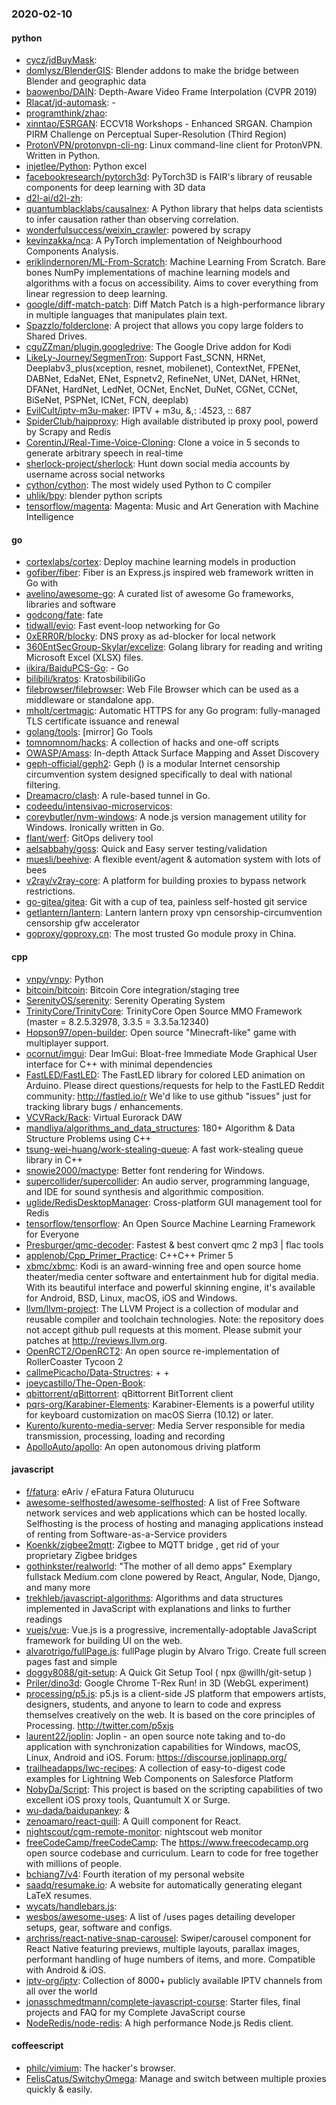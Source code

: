 ### 2020-02-10

#### python
* [cycz/jdBuyMask](https://github.com/cycz/jdBuyMask): 
* [domlysz/BlenderGIS](https://github.com/domlysz/BlenderGIS): Blender addons to make the bridge between Blender and geographic data
* [baowenbo/DAIN](https://github.com/baowenbo/DAIN): Depth-Aware Video Frame Interpolation (CVPR 2019)
* [Rlacat/jd-automask](https://github.com/Rlacat/jd-automask): -
* [programthink/zhao](https://github.com/programthink/zhao): 
* [xinntao/ESRGAN](https://github.com/xinntao/ESRGAN): ECCV18 Workshops - Enhanced SRGAN. Champion PIRM Challenge on Perceptual Super-Resolution (Third Region)
* [ProtonVPN/protonvpn-cli-ng](https://github.com/ProtonVPN/protonvpn-cli-ng): Linux command-line client for ProtonVPN. Written in Python.
* [injetlee/Python](https://github.com/injetlee/Python): Python excel
* [facebookresearch/pytorch3d](https://github.com/facebookresearch/pytorch3d): PyTorch3D is FAIR's library of reusable components for deep learning with 3D data
* [d2l-ai/d2l-zh](https://github.com/d2l-ai/d2l-zh): 
* [quantumblacklabs/causalnex](https://github.com/quantumblacklabs/causalnex): A Python library that helps data scientists to infer causation rather than observing correlation.
* [wonderfulsuccess/weixin_crawler](https://github.com/wonderfulsuccess/weixin_crawler): powered by scrapy    
* [kevinzakka/nca](https://github.com/kevinzakka/nca): A PyTorch implementation of Neighbourhood Components Analysis.
* [eriklindernoren/ML-From-Scratch](https://github.com/eriklindernoren/ML-From-Scratch): Machine Learning From Scratch. Bare bones NumPy implementations of machine learning models and algorithms with a focus on accessibility. Aims to cover everything from linear regression to deep learning.
* [google/diff-match-patch](https://github.com/google/diff-match-patch): Diff Match Patch is a high-performance library in multiple languages that manipulates plain text.
* [Spazzlo/folderclone](https://github.com/Spazzlo/folderclone): A project that allows you copy large folders to Shared Drives.
* [cguZZman/plugin.googledrive](https://github.com/cguZZman/plugin.googledrive): The Google Drive addon for Kodi
* [LikeLy-Journey/SegmenTron](https://github.com/LikeLy-Journey/SegmenTron): Support Fast_SCNN, HRNet, Deeplabv3_plus(xception, resnet, mobilenet), ContextNet, FPENet, DABNet, EdaNet, ENet, Espnetv2, RefineNet, UNet, DANet, HRNet, DFANet, HardNet, LedNet, OCNet, EncNet, DuNet, CGNet, CCNet, BiSeNet, PSPNet, ICNet, FCN, deeplab)
* [EvilCult/iptv-m3u-maker](https://github.com/EvilCult/iptv-m3u-maker): IPTV + m3u, &,: :4523, :: 687
* [SpiderClub/haipproxy](https://github.com/SpiderClub/haipproxy):  High available distributed ip proxy pool, powerd by Scrapy and Redis
* [CorentinJ/Real-Time-Voice-Cloning](https://github.com/CorentinJ/Real-Time-Voice-Cloning): Clone a voice in 5 seconds to generate arbitrary speech in real-time
* [sherlock-project/sherlock](https://github.com/sherlock-project/sherlock):  Hunt down social media accounts by username across social networks
* [cython/cython](https://github.com/cython/cython): The most widely used Python to C compiler
* [uhlik/bpy](https://github.com/uhlik/bpy): blender python scripts
* [tensorflow/magenta](https://github.com/tensorflow/magenta): Magenta: Music and Art Generation with Machine Intelligence

#### go
* [cortexlabs/cortex](https://github.com/cortexlabs/cortex): Deploy machine learning models in production
* [gofiber/fiber](https://github.com/gofiber/fiber):  Fiber is an Express.js inspired web framework written in Go with 
* [avelino/awesome-go](https://github.com/avelino/awesome-go): A curated list of awesome Go frameworks, libraries and software
* [godcong/fate](https://github.com/godcong/fate): fate    
* [tidwall/evio](https://github.com/tidwall/evio): Fast event-loop networking for Go
* [0xERR0R/blocky](https://github.com/0xERR0R/blocky): DNS proxy as ad-blocker for local network
* [360EntSecGroup-Skylar/excelize](https://github.com/360EntSecGroup-Skylar/excelize): Golang library for reading and writing Microsoft Excel (XLSX) files.
* [iikira/BaiduPCS-Go](https://github.com/iikira/BaiduPCS-Go):  - Go
* [bilibili/kratos](https://github.com/bilibili/kratos): KratosbilibiliGo
* [filebrowser/filebrowser](https://github.com/filebrowser/filebrowser):  Web File Browser which can be used as a middleware or standalone app.
* [mholt/certmagic](https://github.com/mholt/certmagic): Automatic HTTPS for any Go program: fully-managed TLS certificate issuance and renewal
* [golang/tools](https://github.com/golang/tools): [mirror] Go Tools
* [tomnomnom/hacks](https://github.com/tomnomnom/hacks): A collection of hacks and one-off scripts
* [OWASP/Amass](https://github.com/OWASP/Amass): In-depth Attack Surface Mapping and Asset Discovery
* [geph-official/geph2](https://github.com/geph-official/geph2): Geph () is a modular Internet censorship circumvention system designed specifically to deal with national filtering.
* [Dreamacro/clash](https://github.com/Dreamacro/clash): A rule-based tunnel in Go.
* [codeedu/intensivao-microservicos](https://github.com/codeedu/intensivao-microservicos): 
* [coreybutler/nvm-windows](https://github.com/coreybutler/nvm-windows): A node.js version management utility for Windows. Ironically written in Go.
* [flant/werf](https://github.com/flant/werf): GitOps delivery tool
* [aelsabbahy/goss](https://github.com/aelsabbahy/goss): Quick and Easy server testing/validation
* [muesli/beehive](https://github.com/muesli/beehive): A flexible event/agent & automation system with lots of bees 
* [v2ray/v2ray-core](https://github.com/v2ray/v2ray-core): A platform for building proxies to bypass network restrictions.
* [go-gitea/gitea](https://github.com/go-gitea/gitea): Git with a cup of tea, painless self-hosted git service
* [getlantern/lantern](https://github.com/getlantern/lantern): Lantern         lantern proxy vpn censorship-circumvention censorship gfw accelerator
* [goproxy/goproxy.cn](https://github.com/goproxy/goproxy.cn): The most trusted Go module proxy in China.

#### cpp
* [vnpy/vnpy](https://github.com/vnpy/vnpy): Python
* [bitcoin/bitcoin](https://github.com/bitcoin/bitcoin): Bitcoin Core integration/staging tree
* [SerenityOS/serenity](https://github.com/SerenityOS/serenity): Serenity Operating System
* [TrinityCore/TrinityCore](https://github.com/TrinityCore/TrinityCore): TrinityCore Open Source MMO Framework (master = 8.2.5.32978, 3.3.5 = 3.3.5a.12340)
* [Hopson97/open-builder](https://github.com/Hopson97/open-builder): Open source "Minecraft-like" game with multiplayer support.
* [ocornut/imgui](https://github.com/ocornut/imgui): Dear ImGui: Bloat-free Immediate Mode Graphical User interface for C++ with minimal dependencies
* [FastLED/FastLED](https://github.com/FastLED/FastLED): The FastLED library for colored LED animation on Arduino. Please direct questions/requests for help to the FastLED Reddit community: http://fastled.io/r We'd like to use github "issues" just for tracking library bugs / enhancements.
* [VCVRack/Rack](https://github.com/VCVRack/Rack): Virtual Eurorack DAW
* [mandliya/algorithms_and_data_structures](https://github.com/mandliya/algorithms_and_data_structures): 180+ Algorithm & Data Structure Problems using C++
* [tsung-wei-huang/work-stealing-queue](https://github.com/tsung-wei-huang/work-stealing-queue): A fast work-stealing queue library in C++
* [snowie2000/mactype](https://github.com/snowie2000/mactype): Better font rendering for Windows.
* [supercollider/supercollider](https://github.com/supercollider/supercollider): An audio server, programming language, and IDE for sound synthesis and algorithmic composition.
* [uglide/RedisDesktopManager](https://github.com/uglide/RedisDesktopManager):  Cross-platform GUI management tool for Redis
* [tensorflow/tensorflow](https://github.com/tensorflow/tensorflow): An Open Source Machine Learning Framework for Everyone
* [Presburger/qmc-decoder](https://github.com/Presburger/qmc-decoder): Fastest & best convert qmc 2 mp3 | flac tools
* [applenob/Cpp_Primer_Practice](https://github.com/applenob/Cpp_Primer_Practice): C++C++ Primer 5
* [xbmc/xbmc](https://github.com/xbmc/xbmc): Kodi is an award-winning free and open source home theater/media center software and entertainment hub for digital media. With its beautiful interface and powerful skinning engine, it's available for Android, BSD, Linux, macOS, iOS and Windows.
* [llvm/llvm-project](https://github.com/llvm/llvm-project): The LLVM Project is a collection of modular and reusable compiler and toolchain technologies. Note: the repository does not accept github pull requests at this moment. Please submit your patches at http://reviews.llvm.org.
* [OpenRCT2/OpenRCT2](https://github.com/OpenRCT2/OpenRCT2): An open source re-implementation of RollerCoaster Tycoon 2 
* [callmePicacho/Data-Structres](https://github.com/callmePicacho/Data-Structres):  +  + 
* [joeycastillo/The-Open-Book](https://github.com/joeycastillo/The-Open-Book): 
* [qbittorrent/qBittorrent](https://github.com/qbittorrent/qBittorrent): qBittorrent BitTorrent client
* [pqrs-org/Karabiner-Elements](https://github.com/pqrs-org/Karabiner-Elements): Karabiner-Elements is a powerful utility for keyboard customization on macOS Sierra (10.12) or later.
* [Kurento/kurento-media-server](https://github.com/Kurento/kurento-media-server): Media Server responsible for media transmission, processing, loading and recording
* [ApolloAuto/apollo](https://github.com/ApolloAuto/apollo): An open autonomous driving platform

#### javascript
* [f/fatura](https://github.com/f/fatura): eAriv / eFatura Fatura Oluturucu
* [awesome-selfhosted/awesome-selfhosted](https://github.com/awesome-selfhosted/awesome-selfhosted): A list of Free Software network services and web applications which can be hosted locally. Selfhosting is the process of hosting and managing applications instead of renting from Software-as-a-Service providers
* [Koenkk/zigbee2mqtt](https://github.com/Koenkk/zigbee2mqtt): Zigbee  to MQTT bridge , get rid of your proprietary Zigbee bridges 
* [gothinkster/realworld](https://github.com/gothinkster/realworld): "The mother of all demo apps"  Exemplary fullstack Medium.com clone powered by React, Angular, Node, Django, and many more 
* [trekhleb/javascript-algorithms](https://github.com/trekhleb/javascript-algorithms):  Algorithms and data structures implemented in JavaScript with explanations and links to further readings
* [vuejs/vue](https://github.com/vuejs/vue):  Vue.js is a progressive, incrementally-adoptable JavaScript framework for building UI on the web.
* [alvarotrigo/fullPage.js](https://github.com/alvarotrigo/fullPage.js): fullPage plugin by Alvaro Trigo. Create full screen pages fast and simple
* [doggy8088/git-setup](https://github.com/doggy8088/git-setup): A Quick Git Setup Tool ( npx @willh/git-setup )
* [Priler/dino3d](https://github.com/Priler/dino3d): Google Chrome T-Rex Run! in 3D (WebGL experiment)
* [processing/p5.js](https://github.com/processing/p5.js): p5.js is a client-side JS platform that empowers artists, designers, students, and anyone to learn to code and express themselves creatively on the web. It is based on the core principles of Processing. http://twitter.com/p5xjs 
* [laurent22/joplin](https://github.com/laurent22/joplin): Joplin - an open source note taking and to-do application with synchronization capabilities for Windows, macOS, Linux, Android and iOS. Forum: https://discourse.joplinapp.org/
* [trailheadapps/lwc-recipes](https://github.com/trailheadapps/lwc-recipes): A collection of easy-to-digest code examples for Lightning Web Components on Salesforce Platform
* [NobyDa/Script](https://github.com/NobyDa/Script): This project is based on the scripting capabilities of two excellent iOS proxy tools, Quantumult X or Surge.
* [wu-dada/baidupankey](https://github.com/wu-dada/baidupankey): &
* [zenoamaro/react-quill](https://github.com/zenoamaro/react-quill): A Quill component for React.
* [nightscout/cgm-remote-monitor](https://github.com/nightscout/cgm-remote-monitor): nightscout web monitor
* [freeCodeCamp/freeCodeCamp](https://github.com/freeCodeCamp/freeCodeCamp): The https://www.freecodecamp.org open source codebase and curriculum. Learn to code for free together with millions of people.
* [bchiang7/v4](https://github.com/bchiang7/v4): Fourth iteration of my personal website
* [saadq/resumake.io](https://github.com/saadq/resumake.io):  A website for automatically generating elegant LaTeX resumes.
* [wycats/handlebars.js](https://github.com/wycats/handlebars.js): 
* [wesbos/awesome-uses](https://github.com/wesbos/awesome-uses): A list of /uses pages detailing developer setups, gear, software and configs.
* [archriss/react-native-snap-carousel](https://github.com/archriss/react-native-snap-carousel): Swiper/carousel component for React Native featuring previews, multiple layouts, parallax images, performant handling of huge numbers of items, and more. Compatible with Android & iOS.
* [iptv-org/iptv](https://github.com/iptv-org/iptv): Collection of 8000+ publicly available IPTV channels from all over the world
* [jonasschmedtmann/complete-javascript-course](https://github.com/jonasschmedtmann/complete-javascript-course): Starter files, final projects and FAQ for my Complete JavaScript course
* [NodeRedis/node-redis](https://github.com/NodeRedis/node-redis): A high performance Node.js Redis client.

#### coffeescript
* [philc/vimium](https://github.com/philc/vimium): The hacker's browser.
* [FelisCatus/SwitchyOmega](https://github.com/FelisCatus/SwitchyOmega): Manage and switch between multiple proxies quickly & easily.
